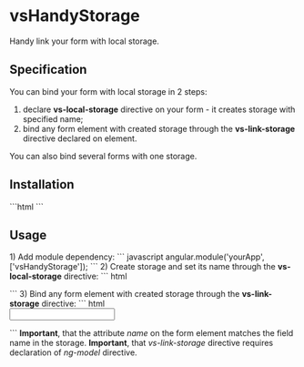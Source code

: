 # vsHandyStorage
Handy link your form with local storage.
<h2>Specification</h2>
You can bind your form with local storage in 2 steps:

1. declare <b>vs-local-storage</b> directive on your form - it creates storage with specified name;		
2. bind any form element with created storage through the <b>vs-link-storage</b> directive declared on element.	
	
You can also bind several forms with one storage.
<h2>Installation</h2>
```html
<script src="https://rawgithub.com/gsklee/ngStorage/master/ngStorage.js"></script>	
<script src="https://rawgit.com/polkos1991/vsHandyStorage/v0.1.1/vsHandyStorage.js"></script>
```
<h2>Usage</h2>
1) Add module dependency:
``` javascript
angular.module('yourApp', ['vsHandyStorage']);
```
2) Create storage and set its name through the <b>vs-local-storage</b> directive:
``` html
<form vs-local-storage="storageName">
</form>
```
3) Bind any form element with created storage through the <b>vs-link-storage</b> directive:
``` html
<form vs-local-storage="storageName">
    <input ng-model="name" type="text" name="name" vs-link-storage>
</form>
```
<b>Important</b>, that the attribute <i>name</i> on the form element matches the field name in the storage.			
<b>Important</b>, that <i>vs-link-storage</i> directive requires declaration of <i>ng-model</i> directive.
